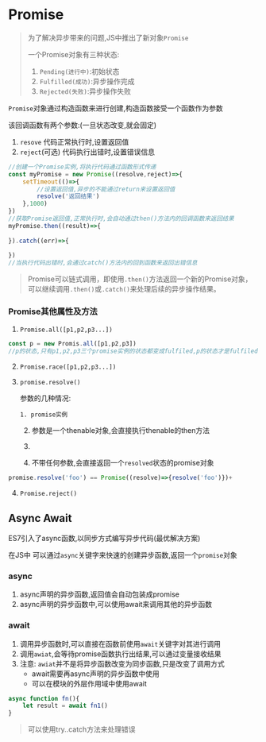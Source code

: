 # Promise

> 为了解决异步带来的问题,JS中推出了新对象`Promise`
>
> 一个Promise对象有三种状态:
>
> 1. `Pending(进行中)`:初始状态
> 2. `Fulfilled(成功)`:异步操作完成
> 3. `Rejected(失败)`:异步操作失败

`Promise`对象通过构造函数来进行创建,构造函数接受一个函数作为参数

该回调函数有两个参数:(一旦状态改变,就会固定)

1. `resove` 代码正常执行时,设置返回值
2. `reject`(可选) 代码执行出错时,设置错误信息

```js
//创建一个Promise实例,将执行代码通过函数形式传递
const myPromise = new Promise((resolve,reject)=>{
    setTimeout(()=>{
        //设置返回值,异步的不能通过return来设置返回值
        resolve('返回结果')
    },1000)
})
//获取Promise返回值,正常执行时,会自动通过then()方法内的回调函数来返回结果
myPromise.then((result)=>{
    
}).catch((err)=>{
    
})
//当执行代码出错时,会通过catch()方法内的回到函数来返回出错信息
```

> Promise可以链式调用，即使用`.then()`方法返回一个新的Promise对象，可以继续调用`.then()`或`.catch()`来处理后续的异步操作结果。

### Promise其他属性及方法

1. `Promise.all([p1,p2,p3...])`

```js
const p = new Promis.all([p1,p2,p3])
//p的状态,只有p1,p2,p3三个promise实例的状态都变成fulfiled,p的状态才是fulfiled
```

2. `Promise.race([p1,p2,p3...])`

3. `promise.resolve()`

   参数的几种情况:

       1. promise实例

      2. 参数是一个thenable对象,会直接执行thenable的then方法

      3. 
      4. 不带任何参数,会直接返回一个`resolved`状态的promise对象

``` js
promise.resolve('foo') == Promise((resolve)=>{resolve('foo')})+
```

4. `Promise.reject()`

## Async Await

ES7引入了async函数,以同步方式编写异步代码(最优解决方案)

在JS中 可以通过`async`关键字来快速的创建异步函数,返回一个`promise`对象

### async

1. async声明的异步函数,返回值会自动包装成promise
2. async声明的异步函数中,可以使用await来调用其他的异步函数

### await

1. 调用异步函数时,可以直接在函数前使用`await`关键字对其进行调用
2. 调用`awiat`,会等待promise函数执行出结果,可以通过变量接收结果
3. 注意: `awiat`并不是将异步函数改变为同步函数,只是改变了调用方式
   - await需要再async声明的异步函数中使用
   - 可以在模块的外层作用域中使用await

```js
async function fn(){
    let result = await fn1() 
}
```

> 可以使用try..catch方法来处理错误